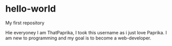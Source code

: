 # hello-world
My first repository

Hie everyoney
I am ThatPaprika, I took this username as i just love Paprika.
I am new to programming and my goal is to become a web-developer.

